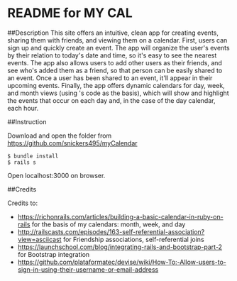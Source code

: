 # README for MY CAL

##Description
This site offers an intuitive, clean app for creating events, sharing them with friends, and viewing them on a calendar. First, users can sign up and quickly create an event. The app will organize the user's events by their relation to today's date and time, so it's easy to see the nearest events. The app also allows users to add other users as their friends, and see who's added them as a friend, so that person can be easily shared to an event. Once a user has been shared to an event, it'll appear in their upcoming events. Finally, the app offers dynamic calendars for day, week, and month views (using 's code as the basis), which will show and highlight the events that occur on each day and, in the case of the day calendar, each hour.

##Instruction

Download and open the folder from https://github.com/snickers495/myCalendar
```
$ bundle install
$ rails s
```
Open localhost:3000 on browser.

##Credits

Credits to:
  * https://richonrails.com/articles/building-a-basic-calendar-in-ruby-on-rails for the basis of my calendars: month, week, and day
  * http://railscasts.com/episodes/163-self-referential-association?view=asciicast for Friendship associations, self-referential joins
  * https://launchschool.com/blog/integrating-rails-and-bootstrap-part-2 for Bootstrap integration
  * https://github.com/plataformatec/devise/wiki/How-To:-Allow-users-to-sign-in-using-their-username-or-email-address
